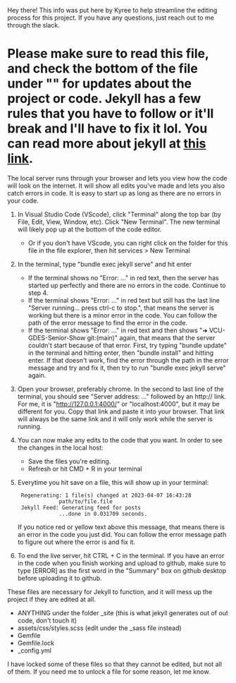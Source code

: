 

Hey there! This info was put here by Kyree to help streamline the editing process for this project. If you have any questions, just reach out to me through the slack.


# Please make sure to read this file, and check the bottom of the file under "<!-- UPDATES -->" for updates about the project or code. Jekyll has a few rules that you have to follow or it'll break and I'll have to fix it lol. You can read more about jekyll at [this link](https://jekyllrb.com/docs/step-by-step/01-setup/).





<!-- HOW TO RUN THE SERVER -->
The local server runs through your browser and lets you view how the code will look on the internet. It will show all edits you've made and lets you also catch errors in code. It is easy to start up as long as there are no errors in your code.


1. In Visual Studio Code (VScode), click "Terminal" along the top bar (by File, Edit, View, Window, etc). Click "New Terminal". The new terminal will likely pop up at the bottom of the code editor.

    - Or if you don't have VScode, you can right click on the folder for this file in the file explorer, then hit services > New Terminal

2. In the terminal, type "bundle exec jekyll serve" and hit enter

    - If the terminal shows no "Error: ..." in red text, then the server has started up perfectly and there are no errors in the code. Continue to step 4.
    - If the terminal shows "Error: ..." in red text but still has the last line "Server running... press ctrl-c to stop.", that means the server is working but there is a minor error in the code. You can follow the path of the error message to find the error in the code.
    - If the terminal shows "Error: ..." in red text and then shows "➜  VCU-GDES-Senior-Show git:(main)" again, that means that the server couldn't start because of that error. First, try typing "bundle update" in the terminal and hitting enter, then "bundle install" and hitting enter. If that doesn't work, find the error through the path in the error message and try and fix it, then try to run "bundle exec jekyll serve" again.

3. Open your browser, preferably chrome. In the second to last line of the terminal, you should see "Server address: ..." followed by an http:// link. For me, it is "http://127.0.0.1:4000/" or "localhost:4000", but it may be different for you. Copy that link and paste it into your browser. That link will always be the same link and it will only work while the server is running.
4. You can now make any edits to the code that you want. In order to see the changes in the local host:

    - Save the files you're editing.
    - Refresh or hit CMD + R in your terminal

5. Everytime you hit save on a file, this will show up in your terminal: 

        Regenerating: 1 file(s) changed at 2023-04-07 16:43:28
                    path/to/file.file
        Jekyll Feed: Generating feed for posts
                    ...done in 0.031709 seconds.
    
    If you notice red or yellow text above this message, that means there is an error in the code you just did. You can follow the error message path to figure out where the error is and fix it. 

6. To end the live server, hit CTRL + C in the terminal. If you have an error in the code when you finish working and upload to github, make sure to type [ERROR] as the first word in the "Summary" box on github desktop before uploading it to github.






<!-- DO NOT EDIT THE FOLLOWING FILES AND FOLDERS -->
These files are necessary for Jekyll to function, and it will mess up the project if they are edited at all.

- ANYTHING under the folder _site (this is what jekyll generates out of out code, don't touch it)
- assets/css/styles.scss (edit under the _sass file instead)
- Gemfile 
- Gemfile.lock
- _config.yml

I have locked some of these files so that they cannot be edited, but not all of them. If you need me to unlock a file for some reason, let me know.






<!-- UPDATES -->